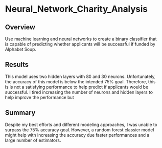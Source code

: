 # Neural_Network_Charity_Analysis

## Overview
Use machine learning and neural networks to create a binary classifier that is capable of predicting whether applicants will be successful if funded by Alphabet Soup. 

## Results 
This model uses two hidden layers with 80 and 30 neurons. Unfortunately, the accuracy of this model is below the intended 75% goal. Therefore, this is is not a satisfying performance to help predict if applicants would be successful. I tired increasing the number of neurons and hidden layers to help improve the performance but 

## Summary
Despite my best efforts and different modeling approaches, I was unable to surpass the 75% accuracy goal. However, a random forest classier model might help with increasing the accuracy due faster performances and a large number of estimators. 
